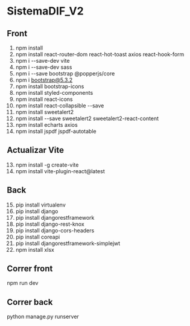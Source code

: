 # SistemaDIF_V2

## Front
1. npm install
2. npm install react-router-dom react-hot-toast axios react-hook-form
3. npm i --save-dev vite
4. npm i --save-dev sass
5. npm i --save bootstrap @popperjs/core
6. npm i bootstrap@5.3.2
7. npm install bootstrap-icons
8. npm install styled-components
9. npm install react-icons
10. npm install react-collapsible --save
11. npm install sweetalert2
12. npm install --save sweetalert2 sweetalert2-react-content
13. npm install echarts axios
14. npm install jspdf jspdf-autotable

## Actualizar Vite
13. npm install -g create-vite 
14. npm install vite-plugin-react@latest
## Back
15. pip install virtualenv
16. pip install django
17. pip install djangorestframework
17. pip install django-rest-knox
18. pip install django-cors-headers
19. pip install coreapi
20. pip install djangorestframework-simplejwt
21. npm install xlsx

## Correr front 
npm run dev

## Correr back
python manage.py runserver

